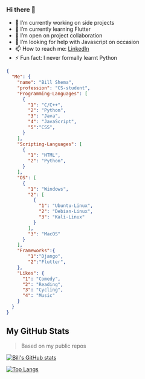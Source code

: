 ### Hi there 👋

- 🔭 I’m currently working on side projects 
- 🌱 I’m currently learning Flutter 
- 👯 I’m open on project collaboration
- 🤔 I’m looking for help with Javascript on occasion
- 📫 How to reach me: [LinkedIn](https://www.linkedin.com/in/bill-shema-64aa69142/)
- ⚡ Fun fact: I never formally learnt Python


<!--
**nohack11/nohack11** is a ✨ _special_ ✨ repository because its `README.md` (this file) appears on your GitHub profile.

Here are some ideas to get you started:
-->

```json
{
  "Me": {
    "name": "Bill Shema",
    "profession": "CS-student",
    "Programming-Languages": [
      {
        "1": "C/C++",
        "2": "Python",
        "3": "Java",
        "4": "JavaScript",
        "5":"CSS",
      }
    ],
    "Scripting-Languages": [
      {
        "1": "HTML",
        "2": "Python",
      }
    ],
    "OS": [
      {
        "1": "Windows",
        "2": [
          {
            "1": "Ubuntu-Linux",
            "2": "Debian-Linux",
            "3": "Kali-Linux"
          }
        ],
        "3": "MacOS"
      }
    ],
    "Frameworks":{
        "1":"Django",
        "2":"Flutter",
    },
    "Likes": {
      "1": "Comedy",
      "2": "Reading",
      "3": "Cycling",
      "4": "Music"
    }
  }
}
```

## My GitHub Stats
> Based on my public repos

[![Bill's GitHub stats](https://github-readme-stats.vercel.app/api?username=nohack11)](https://github.com/nohack11/github-readme-stats)

[![Top Langs](https://github-readme-stats.vercel.app/api/top-langs/?username=nohack11&layout=compact)](https://github.com/nohack11/github-readme-stats)


